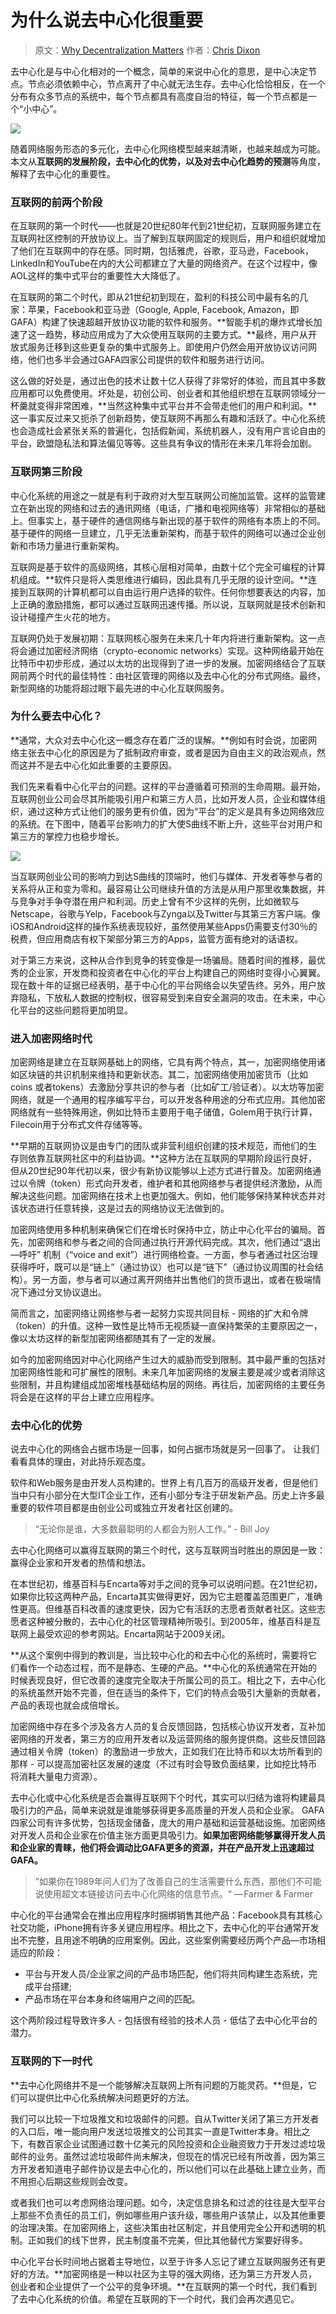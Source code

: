 # 为什么说去中心化很重要

> 原文：[Why Decentralization Matters](https://medium.com/@cdixon/why-decentralization-matters-5e3f79f7638e)  作者：[Chris Dixon](https://www.cdixon.org/about)

去中心化是与中心化相对的一个概念，简单的来说中心化的意思，是中心决定节点。节点必须依赖中心，节点离开了中心就无法生存。去中心化恰恰相反，在一个分布有众多节点的系统中，每个节点都具有高度自治的特征，每一个节点都是一个“小中心”。

<!-- ![](https://ipfs.io/ipfs/Qmcvrheq3DvMow9RKwtha145WaCztdYNszvTbKi1UzwHMj?3.jpg) -->

![](https://raw.githubusercontent.com/loremwalker/fq-book/master/docs/images/6cmad.jpg)

随着网络服务形态的多元化，去中心化网络模型越来越清晰，也越来越成为可能。本文从**互联网的发展阶段，去中心化的优势，以及对去中心化趋势的预测**等角度，解释了去中心化的重要性。

### 互联网的前两个阶段

在互联网的第一个时代——也就是20世纪80年代到21世纪初，互联网服务建立在互联网社区控制的开放协议上。当了解到互联网固定的规则后，用户和组织就增加了他们在互联网中的存在感。同时期，包括雅虎，谷歌，亚马逊，Facebook，LinkedIn和YouTube在内的大公司都建立了大量的网络资产。在这个过程中，像AOL这样的集中式平台的重要性大大降低了。

在互联网的第二个时代，即从21世纪初到现在，盈利的科技公司中最有名的几家：苹果，Facebook和亚马逊（Google, Apple, Facebook, Amazon，即GAFA）构建了快速超越开放协议功能的软件和服务。**智能手机的爆炸式增长加速了这一趋势，移动应用成为了大众使用互联网的主要方式。**最终，用户从开放式服务迁移到这些更复杂的集中式服务上。即使用户仍然会用开放协议访问网络，他们也多半会通过GAFA四家公司提供的软件和服务进行访问。

这么做的好处是，通过出色的技术让数十亿人获得了非常好的体验，而且其中多数应用都可以免费使用。坏处是，初创公司、创业者和其他组织想在互联网领域分一杯羹就变得非常困难，**当然这种集中式平台并不会带走他们的用户和利润。**这一事实反过来又扼杀了创新趋势，使互联网不再那么有趣和活跃了。中心化系统也会造成社会紧张关系的普遍化，包括假新闻，系统机器人，没有用户言论自由的平台，欧盟隐私法和算法偏见等等。这些具有争议的情形在未来几年将会加剧。

### 互联网第三阶段

中心化系统的用途之一就是有利于政府对大型互联网公司施加监管。这样的监管建立在新出现的网络和过去的通讯网络（电话，广播和电视网络等）非常相似的基础上。但事实上，基于硬件的通信网络与新出现的基于软件的网络有本质上的不同。基于硬件的网络一旦建立，几乎无法重新架构，而基于软件的网络可以通过企业创新和市场力量进行重新架构。

互联网是基于软件的高级网络，其核心层相对简单，由数十亿个完全可编程的计算机组成。**软件只是将人类思维进行编码，因此具有几乎无限的设计空间。**连接到互联网的计算机都可以自由运行用户选择的软件。任何你想要表达的内容，加上正确的激励措施，都可以通过互联网迅速传播。所以说，互联网就是技术创新和设计碰撞产生火花的地方。

互联网仍处于发展初期：互联网核心服务在未来几十年内将进行重新架构。这一点将会通过加密经济网络（crypto-economic networks）实现。这种网络最开始在比特币中初步形成，通过以太坊的出现得到了进一步的发展。加密网络结合了互联网前两个时代的最佳特性：由社区管理的网络以及去中心化的分布式网络。最终，新型网络的功能将超过眼下最先进的中心化互联网服务。

### 为什么要去中心化？ 

**通常，大众对去中心化这一概念存在着广泛的误解。**例如有时会说，加密网络主张去中心化的原因是为了抵制政府审查，或者是因为自由主义的政治观点，然而这并不是去中心化如此重要的主要原因。

我们先来看看中心化平台的问题。这样的平台遵循着可预测的生命周期。最开始，互联网创业公司会尽其所能吸引用户和第三方人员，比如开发人员，企业和媒体组织，通过这种方式让他们的服务更有价值，因为“平台”的定义是具有多边网络效应的系统。在下图中，随着平台影响力的扩大使S曲线不断上升，这些平台对用户和第三方的掌控力也稳步增长。

<!-- ![](https://ipfs.io/ipfs/QmSe3ztTjKYc8trh9KP3daZABHdD6DNzuYBP3faEPsM8mh?0.png) -->

![](https://raw.githubusercontent.com/loremwalker/fq-book/master/docs/images/xx001x_.png)

当互联网创业公司的影响力到达S曲线的顶端时，他们与媒体、开发者等参与者的关系将从正和变为零和。最容易让公司继续升值的方法是从用户那里收集数据，并与竞争对手争夺潜在用户和利润。历史上曾有不少这样的先例，比如微软与Netscape，谷歌与Yelp，Facebook与Zynga以及Twitter与其第三方客户端。像iOS和Android这样的操作系统表现较好，虽然使用某些Apps仍需要支付30％的税费，但应用商店有权下架部分第三方的Apps，监管方面有绝对的话语权。

对于第三方来说，这种从合作到竞争的转变像是一场骗局。随着时间的推移，最优秀的企业家，开发商和投资者在中心化的平台上构建自己的网络时变得小心翼翼。现在数十年的证据已经表明，基于中心化的平台网络会以失望告终。另外，用户放弃隐私，下放私人数据的控制权，很容易受到来自安全漏洞的攻击。在未来，中心化平台的这些问题将更加明显。

### **进入加密网络时代**

加密网络是建立在互联网基础上的网络，它具有两个特点，其一，加密网络使用诸如区块链的共识机制来维持和更新状态。其二，加密网络使用加密货币（比如coins 或者tokens）去激励分享共识的参与者（比如矿工/验证者）。以太坊等加密网络，就是一个通用的程序编写平台，可以开发各种用途的分布式应用。其他加密网络就有一些特殊用途，例如比特币主要用于电子储值，Golem用于执行计算，Filecoin用于分布式文件存储等等。

**早期的互联网协议是由专门的团队或非营利组织创建的技术规范，而他们的生存则依靠互联网社区中的利益协调。**这种方法在互联网的早期阶段运行良好，但从20世纪90年代初以来，很少有新协议能够以上述方式进行普及。加密网络通过以令牌（token）形式向开发者，维护者和其他网络参与者提供经济激励，从而解决这些问题。加密网络在技术上也更加强大。例如，他们能够保持某种状态并对该状态进行任意转换，这是过去的网络协议无法做到的。

加密网络使用多种机制来确保它们在增长时保持中立，防止中心化平台的骗局。首先，加密网络和参与者之间的合同通过执行开源代码完成。其次，他们通过“退出—呼吁” 机制（“voice and exit”）进行网络检查。一方面，参与者通过社区治理获得呼吁，既可以是“链上”（通过协议）也可以是“链下”（通过协议周围的社会结构）。另一方面，参与者可以通过离开网络并出售他们的货币退出，或者在极端情况下通过分叉协议退出。

简而言之，加密网络让网络参与者一起努力实现共同目标 - 网络的扩大和令牌（token）的升值。这种一致性是比特币无视质疑一直保持繁荣的主要原因之一，像以太坊这样的新型加密网络都随其有了一定的发展。

如今的加密网络因对中心化网络产生过大的威胁而受到限制。其中最严重的包括对加密网络性能和可扩展性的限制。未来几年加密网络的发展主要是减少或者消除这些限制，并且构建组成加密堆栈基础结构层的网络。再往后，加密网络的主要任务将会是在这样的平台上建立应用程序。

### 去中心化的优势

说去中心化的网络会占据市场是一回事，如何占据市场就是另一回事了。 让我们看看具体的理由，对此持乐观态度。

软件和Web服务是由开发人员构建的。世界上有几百万的高级开发者，但是他们当中只有小部分在大型IT企业工作，还有小部分专注于研发新产品。历史上许多最重要的软件项目都是由创业公司或独立开发者社区创建的。

> “无论你是谁，大多数最聪明的人都会为别人工作。” - Bill Joy

去中心化网络可以赢得互联网的第三个时代，这与互联网当时胜出的原因是一致：赢得企业家和开发者的热情和想法。

在本世纪初，维基百科与Encarta等对手之间的竞争可以说明问题。在21世纪初，如果你比较这两种产品，Encarta其实做得更好，因为它主题覆盖范围更广，准确性更高。但维基百科改善的速度更快，因为它有活跃的志愿者贡献者社区。这些志愿者这种被分散的，去中心化的社区管理精神所吸引。到2005年，维基百科是互联网上最受欢迎的参考网站。Encarta网站于2009关闭。

**从这个案例中得到的教训是，当比较中心化的和去中心化的系统时，需要将它们看作一个动态过程，而不是静态、生硬的产品。**中心化的系统通常在开始的时候表现良好，但它改善的速度完全取决于所属公司的员工。相比之下，去中心化的系统虽然开始不完善，但在适当的条件下，它们的特点会吸引大量新的贡献者，产品的表现也就会成倍增长。

加密网络中存在多个涉及各方人员的复合反馈回路，包括核心协议开发者，互补加密网络的开发者，第三方的应用开发者以及运营网络的服务提供商。这些反馈回路通过相关令牌（token）的激励进一步放大，正如我们在比特币和以太坊所看到的那样 - 可以提高加密社区发展的速度（不过有时会导致负面结果，比如挖比特币将消耗大量电力资源）。

去中心化或中心化系统是否会赢得互联网下个时代，其实可以归结为谁将构建最具吸引力的产品，简单来说就是谁能够获得更多高质量的开发人员和企业家。 GAFA四家公司有许多优势，包括现金储备，庞大的用户基础和运营基础设施。加密网络对开发人员和企业家在价值主张方面更具吸引力。**如果加密网络能够赢得开发人员和企业家的青睐，他们将会调动比GAFA更多的资源，并在产品开发上迅速超过GAFA。**

> ”如果你在1989年问人们为了改善自己的生活需要什么东西，那他们不可能说使用超文本链接访问去中心化网络的信息节点。“ — Farmer & Farmer

中心化的平台通常会在推出应用程序时捆绑销售其他产品：Facebook具有其核心社交功能，iPhone拥有许多关键应用程序。相比之下，去中心化的平台通常开发出不完整，且用途不明确的应用案例。因此，这些案例需要经历两个产品—市场相适应的阶段：

* 平台与开发人员/企业家之间的产品市场匹配，他们将共同构建生态系统，完成平台搭建; 
* 产品市场在平台本身和终端用户之间的匹配。

这个两阶段过程导致许多人 - 包括很有经验的技术人员 - 低估了去中心化平台的潜力。

### **互联网的下一时代**

**去中心化网络并不是一个能够解决互联网上所有问题的万能灵药。**但是，它们可以提供比中心化系统解决问题更好的方法。

我们可以比较一下垃圾推文和垃圾邮件的问题。自从Twitter关闭了第三方开发者的入口后，唯一能向用户发送垃圾推文的公司其实一直是Twitter本身。相比之下，有数百家企业试图通过数十亿美元的风险投资和企业融资致力于开发过滤垃圾邮件的业务。虽然过滤垃圾邮件尚未解决，但现在的情况已经有所改善，因为第三方开发者知道电子邮件协议是去中心化的，所以他们可以在此基础上建立业务，而不用担心后期这些规则会改变。

或者我们也可以考虑网络治理问题。如今，决定信息排名和过滤的往往是大型平台上那些不负责任的员工们，例如哪些用户该升级，哪些用户该禁止，以及其他重要的治理决策。在加密网络上，这些决策由社区制定，并且使用完全公开和透明的机制。正如我们的线下世界，民主制度虽不完美，但比其他替代方案要好得多。

中心化平台长时间地占据着主导地位，以至于许多人忘记了建立互联网服务还有更好的方法。**加密网络是一种以社区为主导的强大网络，还为第三方开发人员，创业者和企业提供了一个公平的竞争环境。**在互联网的第一个时代，我们看到了去中心化系统的价值。希望在互联网的下一个时代，我们会再次遇见它。  


